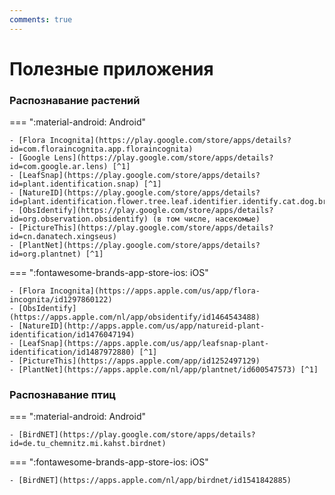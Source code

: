 ```yaml
---
comments: true
---
```


# Полезные приложения

### Распознавание растений

=== ":material-android: Android"

    - [Flora Incognita](https://play.google.com/store/apps/details?id=com.floraincognita.app.floraincognita)
    - [Google Lens](https://play.google.com/store/apps/details?id=com.google.ar.lens) [^1]
    - [LeafSnap](https://play.google.com/store/apps/details?id=plant.identification.snap) [^1]
    - [NatureID](https://play.google.com/store/apps/details?id=plant.identification.flower.tree.leaf.identifier.identify.cat.dog.breed.nature)
    - [ObsIdentify](https://play.google.com/store/apps/details?id=org.observation.obsidentify) (в том числе, насекомые)
    - [PictureThis](https://play.google.com/store/apps/details?id=cn.danatech.xingseus)
    - [PlantNet](https://play.google.com/store/apps/details?id=org.plantnet) [^1]

=== ":fontawesome-brands-app-store-ios: iOS"

    - [Flora Incognita](https://apps.apple.com/us/app/flora-incognita/id1297860122)
    - [ObsIdentify](https://apps.apple.com/nl/app/obsidentify/id1464543488)
    - [NatureID](http://apps.apple.com/us/app/natureid-plant-identification/id1476047194)
    - [LeafSnap](https://apps.apple.com/us/app/leafsnap-plant-identification/id1487972880) [^1]
    - [PictureThis](https://apps.apple.com/app/id1252497129)
    - [PlantNet](https://apps.apple.com/nl/app/plantnet/id600547573) [^1]

### Распознавание птиц

=== ":material-android: Android"

    - [BirdNET](https://play.google.com/store/apps/details?id=de.tu_chemnitz.mi.kahst.birdnet)

=== ":fontawesome-brands-app-store-ios: iOS"

    - [BirdNET](https://apps.apple.com/nl/app/birdnet/id1541842885)

[^1]: <https://journals.plos.org/plosone/article?id=10.1371/journal.pone.0283386>
